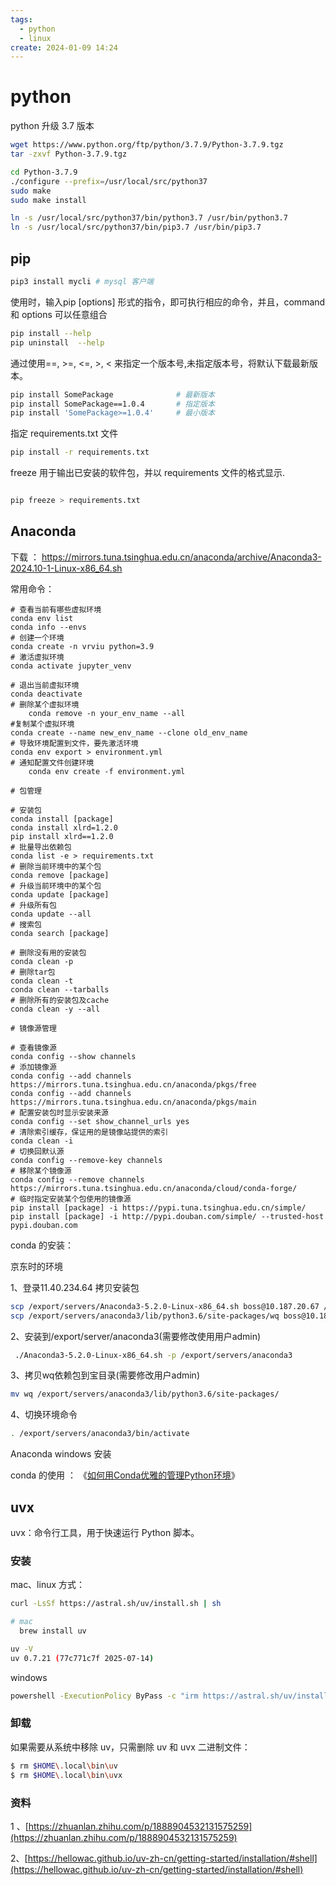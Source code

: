 ```yaml
---
tags:
  - python
  - linux
create: 2024-01-09 14:24
---
```



# python 

python 升级 3.7 版本

```sh
wget https://www.python.org/ftp/python/3.7.9/Python-3.7.9.tgz
tar -zxvf Python-3.7.9.tgz

cd Python-3.7.9
./configure --prefix=/usr/local/src/python37
sudo make
sudo make install

ln -s /usr/local/src/python37/bin/python3.7 /usr/bin/python3.7
ln -s /usr/local/src/python37/bin/pip3.7 /usr/bin/pip3.7
```

## pip 

```sh 
pip3 install mycli # mysql 客户端
```

使用时，输入pip <command> [options] 形式的指令，即可执行相应的命令，并且，command 和 options 可以任意组合

```sh
pip install --help
pip uninstall  --help
```
通过使用==, >=, <=, >, < 来指定一个版本号,未指定版本号，将默认下载最新版本。
```sh 
pip install SomePackage              # 最新版本
pip install SomePackage==1.0.4       # 指定版本
pip install 'SomePackage>=1.0.4'     # 最小版本

```
指定 requirements.txt 文件

```sh
pip install -r requirements.txt
```

freeze 用于输出已安装的软件包，并以 requirements 文件的格式显示.

```sh 

pip freeze > requirements.txt

```

## Anaconda

下载  ： https://mirrors.tuna.tsinghua.edu.cn/anaconda/archive/Anaconda3-2024.10-1-Linux-x86_64.sh

常用命令： 

```shell
# 查看当前有哪些虚拟环境
conda env list
conda info --envs
# 创建一个环境
conda create -n vrviu python=3.9
# 激活虚拟环境
conda activate jupyter_venv

# 退出当前虚拟环境
conda deactivate
# 删除某个虚拟环境
	conda remove -n your_env_name --all 
#复制某个虚拟环境
conda create --name new_env_name --clone old_env_name
# 导致环境配置到文件，要先激活环境
conda env export > environment.yml
# 通知配置文件创建环境
	conda env create -f environment.yml

# 包管理

# 安装包
conda install [package] 
conda install xlrd=1.2.0 
pip install xlrd==1.2.0 
# 批量导出依赖包
conda list -e > requirements.txt
# 删除当前环境中的某个包
conda remove [package]
# 升级当前环境中的某个包
conda update [package]
# 升级所有包  
conda update --all
# 搜索包
conda search [package]

# 删除没有用的安装包
conda clean -p
# 删除tar包
conda clean -t
conda clean --tarballs
# 删除所有的安装包及cache
conda clean -y --all

# 镜像源管理

# 查看镜像源
conda config --show channels
# 添加镜像源
conda config --add channels https://mirrors.tuna.tsinghua.edu.cn/anaconda/pkgs/free 
conda config --add channels https://mirrors.tuna.tsinghua.edu.cn/anaconda/pkgs/main
# 配置安装包时显示安装来源
conda config --set show_channel_urls yes
# 清除索引缓存，保证用的是镜像站提供的索引
conda clean -i
# 切换回默认源
conda config --remove-key channels
# 移除某个镜像源
conda config --remove channels https://mirrors.tuna.tsinghua.edu.cn/anaconda/cloud/conda-forge/
# 临时指定安装某个包使用的镜像源
pip install [package] -i https://pypi.tuna.tsinghua.edu.cn/simple/
pip install [package] -i http://pypi.douban.com/simple/ --trusted-host pypi.douban.com
```


conda 的安装：

京东时的环境

1、登录11.40.234.64 拷贝安装包

```sh
scp /export/servers/Anaconda3-5.2.0-Linux-x86_64.sh boss@10.187.20.67 /export/boss
scp /export/servers/anaconda3/lib/python3.6/site-packages/wq boss@10.187.20.67 /export/boss（wq依赖包）
```

2、安装到/export/server/anaconda3(需要修改使用用户admin)

```sh
 ./Anaconda3-5.2.0-Linux-x86_64.sh -p /export/servers/anaconda3
```

3、拷贝wq依赖包到宝目录(需要修改用户admin)

```sh
mv wq /export/servers/anaconda3/lib/python3.6/site-packages/
```

4、切换环境命令

```sh
. /export/servers/anaconda3/bin/activate
```


Anaconda windows 安装

conda 的使用 ： 《[如何用Conda优雅的管理Python环境](https://ckfanzhe.github.io/About_conda/)》


## uvx 

uvx：命令行工具，用于快速运行 Python 脚本。

### 安装

mac、linux 方式：
```sh 
curl -LsSf https://astral.sh/uv/install.sh | sh

# mac 
  brew install uv

uv -V
uv 0.7.21 (77c771c7f 2025-07-14)

```
windows 

```sh 
powershell -ExecutionPolicy ByPass -c "irm https://astral.sh/uv/install.ps1 | iex"
```

### 卸载

如果需要从系统中移除 uv，只需删除 uv 和 uvx 二进制文件：

```sh 
$ rm $HOME\.local\bin\uv
$ rm $HOME\.local\bin\uvx
```

### 资料

1 、[https://zhuanlan.zhihu.com/p/1888904532131575259](https://zhuanlan.zhihu.com/p/1888904532131575259)

2、[https://hellowac.github.io/uv-zh-cn/getting-started/installation/#shell](https://hellowac.github.io/uv-zh-cn/getting-started/installation/#shell)
